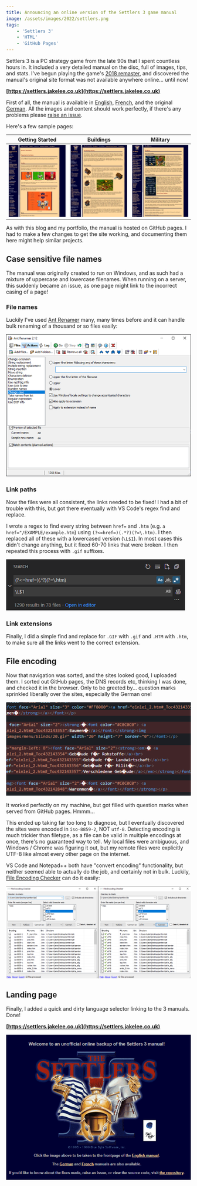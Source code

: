 ```yaml
---
title: Announcing an online version of the Settlers 3 game manual
image: /assets/images/2022/settlers.png
tags:
    - 'Settlers 3'
    - 'HTML'
    - 'GitHub Pages'
---
```


Settlers 3 is a PC strategy game from the late 90s that I spent countless hours in. It included a very detailed manual on the disc, full of images, tips, and stats. I've begun playing the game's [2018 remaster](https://store.ubi.com/uk/game?pid=5be2b34288a7e3b8170265cf), and discovered the manual's original site format was not available anywhere online... until now!

**[https://settlers.jakelee.co.uk](https://settlers.jakelee.co.uk)**

First of all, the manual is available in [English](https://settlers.jakelee.co.uk/en/fr_start.htm), [French](https://settlers.jakelee.co.uk/fr/fr_start.htm), and the original [German](https://settlers.jakelee.co.uk/de/fr_start.htm). All the images and content should work perfectly, if there's any problems please [raise an issue](https://github.com/JakeSteam/settlers). 

Here's a few sample pages:

| Getting Started | Buildings | Military |
| -- | -- | -- |
| [![](/assets/images/2022/settlers-starting-thumbnailsmall.png)](/assets/images/2022/settlers-starting.png) | [![](/assets/images/2022/settlers-buildings-thumbnailsmall.png)](/assets/images/2022/settlers-buildings.png) | [![](/assets/images/2022/settlers-military-thumbnailsmall.png)](/assets/images/2022/settlers-military.png) |

As with this blog and my portfolio, the manual is hosted on GitHub pages. I had to make a few changes to get the site working, and documenting them here might help similar projects.

## Case sensitive file names
The manual was originally created to run on Windows, and as such had a mixture of uppercase and lowercase filenames. When running on a server, this suddenly became an issue, as one page might link to the incorrect casing of a page!

### File names
Luckily I've used [Ant Renamer](https://antp.be/software/renamer) many, many times before and it can handle bulk renaming of a thousand or so files easily:

[![](/assets/images/2022/antrenamer.png)](/assets/images/2022/antrenamer.png)

### Link paths
Now the files were all consistent, the links needed to be fixed! I had a bit of trouble with this, but got there eventually with VS Code's regex find and replace. 

I wrote a regex to find every string between `href=` and `.htm` (e.g. `a href="/EXAMPLE/example.htm`) using `(?<=href=)(.*?)(?=\.htm)`. I then replaced all of these with a lowercased version (`\L$1`). In most cases this didn't change anything, but it fixed 60-70 links that were broken. I then repeated this process with `.gif` suffixes.

[![](/assets/images/2022/vscode_lowercase.png)](/assets/images/2022/vscode_lowercase.png)

### Link extensions
Finally, I did a simple find and replace for `.GIF` with `.gif` and `.HTM` with `.htm`, to make sure all the links went to the correct extension.

## File encoding
Now that navigation was sorted, and the sites looked good, I uploaded them. I sorted out GitHub pages, the DNS records etc, thinking I was done, and checked it in the browser. Only to be greeted by... question marks sprinkled liberally over the sites, especially the German one!

[![](/assets/images/2022/missing_characters.png)](/assets/images/2022/missing_characters.png)

It worked perfectly on my machine, but got filled with question marks when served from GitHub pages. Hmmm...

This ended up taking far too long to diagnose, but I eventually discovered the sites were encoded in `iso-8859-2`, NOT `utf-8`. Detecting encoding is much trickier than filetype, as a file can be valid in multiple encodings at once, there's no guaranteed way to tell. My local files were ambiguous, and Windows / Chrome was figuring it out, but my remote files were explicitly UTF-8 like almost every other page on the internet.

VS Code and Notepad++ both have "convert encoding" functionality, but neither seemed able to actually do the job, and certainly not in bulk. Luckily, [File Encoding Checker](https://github.com/amrali-eg/EncodingChecker) can do it easily:

[![](/assets/images/2022/file_encoding_checker.png)](/assets/images/2022/file_encoding_checker.png)

## Landing page

Finally, I added a quick and dirty language selector linking to the 3 manuals. Done!

**[https://settlers.jakelee.co.uk](https://settlers.jakelee.co.uk)**

[![](/assets/images/2022/settlers_landing.png)](https://settlers.jakelee.co.uk)

